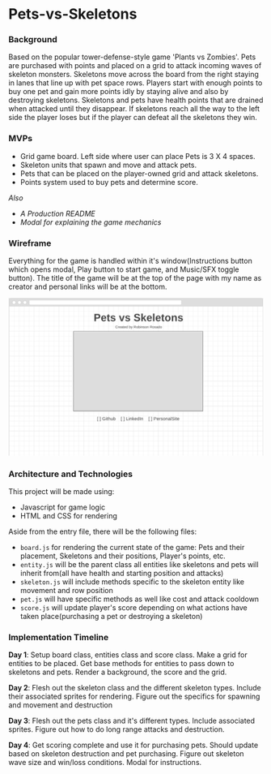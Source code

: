 # Pets-vs-Skeletons

### Background
Based on the popular tower-defense-style game 'Plants vs Zombies'. Pets are purchased with points and placed on a grid to attack incoming waves of skeleton monsters. Skeletons move across the board from the right staying in lanes that line up with pet space rows. Players start with enough points to buy one pet and gain more points idly by staying alive and also by destroying skeletons. Skeletons and pets have health points that are drained when attacked until they disappear. If skeletons reach all the way to the left side the player loses but if the player can defeat all the skeletons they win.

### MVPs
* Grid game board. Left side where user can place Pets is 3 X 4 spaces.
* Skeleton units that spawn and move and attack pets.
* Pets that can be placed on the player-owned grid and attack skeletons.
* Points system used to buy pets and determine score. 

*Also*
* *A Production README*
* *Modal for explaining the game mechanics*

### Wireframe
Everything for the game is handled within it's window(Instructions button which opens modal, Play button to start game, and Music/SFX toggle button). The title of the game will be at the top of the page with my name as creator and personal links will be at the bottom.

[wireframe]: https://github.com/robrosado1/Pets-vs-Skeletons/blob/master/wireframe.png
![wireframe]

### Architecture and Technologies
This project will be made using:
* Javascript for game logic
* HTML and CSS for rendering

Aside from the entry file, there will be the following files:
* `board.js` for rendering the current state of the game: Pets and their placement, Skeletons and their positions, Player's points, etc.
* `entity.js` will be the parent class all entities like skeletons and pets will inherit from(all have health and starting position and attacks)
* `skeleton.js` will include methods specific to the skeleton entity like movement and row position
* `pet.js` will have specific methods as well like cost and attack cooldown
* `score.js` will update player's score depending on what actions have taken place(purchasing a pet or destroying a skeleton)

### Implementation Timeline
**Day 1**: Setup board class, entities class and score class. Make a grid for entities to be placed. Get base methods for entities to pass down to skeletons and pets. Render a background, the score and the grid. 

**Day 2**: Flesh out the skeleton class and the different skeleton types. Include their associated sprites for rendering. Figure out the specifics for spawning and movement and destruction

**Day 3**: Flesh out the pets class and it's different types. Include associated sprites. Figure out how to do long range attacks and destruction. 

**Day 4**: Get scoring complete and use it for purchasing pets. Should update based on skeleton destruction and pet purchasing. Figure out skeleton wave size and win/loss conditions. Modal for instructions.



